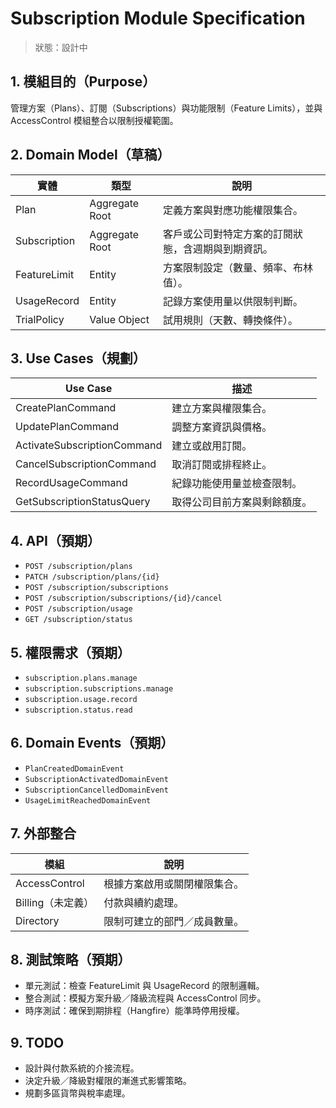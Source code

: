 # Subscription Module Specification

> 狀態：設計中

## 1. 模組目的（Purpose）
管理方案（Plans）、訂閱（Subscriptions）與功能限制（Feature Limits），並與 AccessControl 模組整合以限制授權範圍。

## 2. Domain Model（草稿）
| 實體 | 類型 | 說明 |
|------|------|------|
| Plan | Aggregate Root | 定義方案與對應功能權限集合。 |
| Subscription | Aggregate Root | 客戶或公司對特定方案的訂閱狀態，含週期與到期資訊。 |
| FeatureLimit | Entity | 方案限制設定（數量、頻率、布林值）。 |
| UsageRecord | Entity | 記錄方案使用量以供限制判斷。 |
| TrialPolicy | Value Object | 試用規則（天數、轉換條件）。 |

## 3. Use Cases（規劃）
| Use Case | 描述 |
|----------|------|
| CreatePlanCommand | 建立方案與權限集合。 |
| UpdatePlanCommand | 調整方案資訊與價格。 |
| ActivateSubscriptionCommand | 建立或啟用訂閱。 |
| CancelSubscriptionCommand | 取消訂閱或排程終止。 |
| RecordUsageCommand | 紀錄功能使用量並檢查限制。 |
| GetSubscriptionStatusQuery | 取得公司目前方案與剩餘額度。 |

## 4. API（預期）
- `POST /subscription/plans`
- `PATCH /subscription/plans/{id}`
- `POST /subscription/subscriptions`
- `POST /subscription/subscriptions/{id}/cancel`
- `POST /subscription/usage`
- `GET /subscription/status`

## 5. 權限需求（預期）
- `subscription.plans.manage`
- `subscription.subscriptions.manage`
- `subscription.usage.record`
- `subscription.status.read`

## 6. Domain Events（預期）
- `PlanCreatedDomainEvent`
- `SubscriptionActivatedDomainEvent`
- `SubscriptionCancelledDomainEvent`
- `UsageLimitReachedDomainEvent`

## 7. 外部整合
| 模組 | 說明 |
|------|------|
| AccessControl | 根據方案啟用或關閉權限集合。 |
| Billing（未定義） | 付款與續約處理。 |
| Directory | 限制可建立的部門／成員數量。 |

## 8. 測試策略（預期）
- 單元測試：檢查 FeatureLimit 與 UsageRecord 的限制邏輯。
- 整合測試：模擬方案升級／降級流程與 AccessControl 同步。
- 時序測試：確保到期排程（Hangfire）能準時停用授權。

## 9. TODO
- 設計與付款系統的介接流程。
- 決定升級／降級對權限的漸進式影響策略。
- 規劃多區貨幣與稅率處理。
